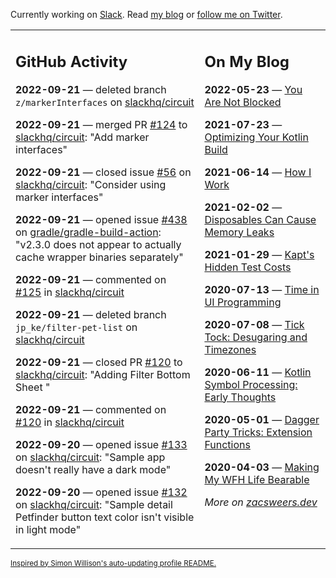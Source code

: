 Currently working on [Slack](https://slack.com/). Read [my blog](https://zacsweers.dev/) or [follow me on Twitter](https://twitter.com/ZacSweers).

<table><tr><td valign="top" width="60%">

## GitHub Activity
<!-- githubActivity starts -->
**2022-09-21** — deleted branch `z/markerInterfaces` on [slackhq/circuit](https://github.com/slackhq/circuit)

**2022-09-21** — merged PR [#124](https://github.com/slackhq/circuit/pull/124) to [slackhq/circuit](https://github.com/slackhq/circuit): "Add marker interfaces"

**2022-09-21** — closed issue [#56](https://github.com/slackhq/circuit/issues/56) on [slackhq/circuit](https://github.com/slackhq/circuit): "Consider using marker interfaces"

**2022-09-21** — opened issue [#438](https://github.com/gradle/gradle-build-action/issues/438) on [gradle/gradle-build-action](https://github.com/gradle/gradle-build-action): "v2.3.0 does not appear to actually cache wrapper binaries separately"

**2022-09-21** — commented on [#125](https://github.com/slackhq/circuit/pull/125#issuecomment-1253194574) in [slackhq/circuit](https://github.com/slackhq/circuit)

**2022-09-21** — deleted branch `jp_ke/filter-pet-list` on [slackhq/circuit](https://github.com/slackhq/circuit)

**2022-09-21** — closed PR [#120](https://github.com/slackhq/circuit/pull/120) to [slackhq/circuit](https://github.com/slackhq/circuit): "Adding Filter Bottom Sheet "

**2022-09-21** — commented on [#120](https://github.com/slackhq/circuit/pull/120#issuecomment-1253191971) in [slackhq/circuit](https://github.com/slackhq/circuit)

**2022-09-20** — opened issue [#133](https://github.com/slackhq/circuit/issues/133) on [slackhq/circuit](https://github.com/slackhq/circuit): "Sample app doesn't really have a dark mode"

**2022-09-20** — opened issue [#132](https://github.com/slackhq/circuit/issues/132) on [slackhq/circuit](https://github.com/slackhq/circuit): "Sample detail Petfinder button text color isn't visible in light mode"
<!-- githubActivity ends -->
</td><td valign="top" width="40%">

## On My Blog
<!-- blog starts -->
**2022-05-23** — [You Are Not Blocked](https://www.zacsweers.dev/you-are-not-blocked/)

**2021-07-23** — [Optimizing Your Kotlin Build](https://www.zacsweers.dev/optimizing-your-kotlin-build/)

**2021-06-14** — [How I Work](https://www.zacsweers.dev/how-i-work/)

**2021-02-02** — [Disposables Can Cause Memory Leaks](https://www.zacsweers.dev/disposables-can-cause-memory-leaks/)

**2021-01-29** — [Kapt's Hidden Test Costs](https://www.zacsweers.dev/kapts-hidden-test-costs/)

**2020-07-13** — [Time in UI Programming](https://www.zacsweers.dev/time-in-ui/)

**2020-07-08** — [Tick Tock: Desugaring and Timezones](https://www.zacsweers.dev/ticktock-desugaring-timezones/)

**2020-06-11** — [Kotlin Symbol Processing: Early Thoughts](https://www.zacsweers.dev/kotlin-symbol-processor-early-thoughts/)

**2020-05-01** — [Dagger Party Tricks: Extension Functions](https://www.zacsweers.dev/dagger-party-tricks-extension-functions/)

**2020-04-03** — [Making My WFH Life Bearable](https://www.zacsweers.dev/making-wfh-life-bearable/)
<!-- blog ends -->
_More on [zacsweers.dev](https://zacsweers.dev/)_
</td></tr></table>

<sub><a href="https://simonwillison.net/2020/Jul/10/self-updating-profile-readme/">Inspired by Simon Willison's auto-updating profile README.</a></sub>